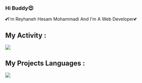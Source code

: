### Hi Buddy😍

💕I'm Reyhaneh Hesam Mohammadi And I'm A Web Developer💕

## My Activity :
<img src="https://github-readme-stats.vercel.app/api?username=Reyhaneh-hm&show_icons=true&theme=radical" />

## My Projects Languages :
<img src="https://github-readme-stats.vercel.app/api/top-langs/?username=Reyhaneh-hm&hide_progress=true" />

